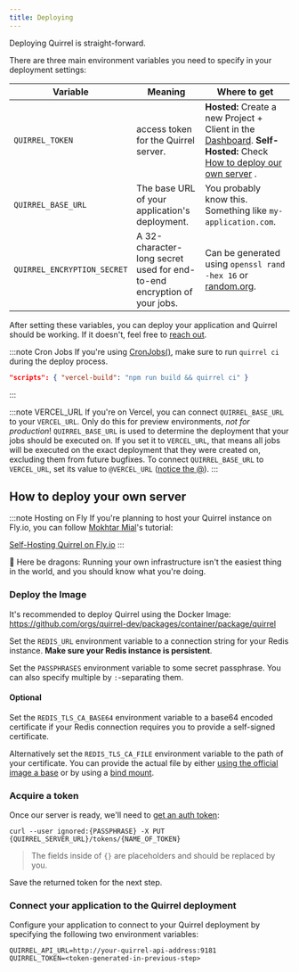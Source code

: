 ```yaml
---
title: Deploying
---
```


Deploying Quirrel is straight-forward.

There are three main environment variables you need to specify in your deployment settings:

| Variable                    | Meaning                                                                 | Where to get                                                                                                                                                                     |
| --------------------------- | ----------------------------------------------------------------------- | -------------------------------------------------------------------------------------------------------------------------------------------------------------------------------- |
| `QUIRREL_TOKEN`             | access token for the Quirrel server.                                    | **Hosted:** Create a new Project + Client in the [Dashboard](https://quirrel.dev/dashboard). **Self-Hosted:** Check [How to deploy our own server](#how-to-deploy-your-own-server) .         |
| `QUIRREL_BASE_URL`          | The base URL of your application's deployment.                               | You probably know this. Something like `my-application.com`.                                                                                                                     |
| `QUIRREL_ENCRYPTION_SECRET` | A 32-character-long secret used for end-to-end encryption of your jobs. | Can be generated using `openssl rand -hex 16` or [random.org](https://www.random.org/strings/?num=2&len=16&digits=on&upperalpha=on&loweralpha=on&unique=on&format=html&rnd=new). |

After setting these variables, you can deploy your application and Quirrel should be working.
If it doesn't, feel free to [reach out](mailto:troubleshooting@quirrel.dev).

:::note Cron Jobs
If you're using [CronJobs()](/api/cronjob), make sure to run `quirrel ci` during the deploy process.

```json
"scripts": { "vercel-build": "npm run build && quirrel ci" }
```

:::

:::note VERCEL_URL
If you're on Vercel, you can connect `QUIRREL_BASE_URL` to your `VERCEL_URL`.
Only do this for preview environments, _not for production_!
`QUIRREL_BASE_URL` is used to determine the deployment that your jobs should be executed on.
If you set it to `VERCEL_URL`, that means all jobs will be executed on the exact deployment that they were
created on, excluding them from future bugfixes.
To connect `QUIRREL_BASE_URL` to `VERCEL_URL`, set its value to `@VERCEL_URL` ([notice the @](https://github.com/quirrel-dev/quirrel/blob/d268f0555211afb202c3c3b12b460d14f0f0fb86/quirrel/src/client/config.ts#L12)).
:::

## How to deploy your own server

:::note Hosting on Fly
If you're planning to host your Quirrel instance on Fly.io, you can follow [Mokhtar Mial](https://twitter.com/m5r_m)'s tutorial:

[Self-Hosting Quirrel on Fly.io](https://dev.to/remixtape/self-hosting-quirrel-5af7)
:::


🐉 Here be dragons: Running your own infrastructure isn't the easiest thing in the world, and you should know what you're doing.

### Deploy the Image

It's recommended to deploy Quirrel using the Docker Image: https://github.com/orgs/quirrel-dev/packages/container/package/quirrel

Set the `REDIS_URL` environment variable to a connection string for your Redis instance. **Make sure your Redis instance is persistent**.

Set the `PASSPHRASES` environment variable to some secret passphrase. You can also specify multiple by `:`-separating them.

#### Optional

Set the `REDIS_TLS_CA_BASE64` environment variable to a base64 encoded certificate if your Redis connection requires you to provide a self-signed certificate.

Alternatively set the `REDIS_TLS_CA_FILE` environment variable to the path of your certificate. You can provide the actual file by either [using the official image a base](https://docs.docker.com/engine/reference/builder/#from) or by using a [bind mount](https://docs.docker.com/storage/bind-mounts/).

### Acquire a token

Once our server is ready, we'll need to [get an auth token](https://api.quirrel.dev/documentation/static/index.html#/Admin/put_tokens__id_):

`curl --user ignored:{PASSPHRASE} -X PUT {QUIRREL_SERVER_URL}/tokens/{NAME_OF_TOKEN}`

> The fields inside of `{}` are placeholders and should be replaced by you.

Save the returned token for the next step.

### Connect your application to the Quirrel deployment

Configure your application to connect to your Quirrel deployment by specifying the following two environment variables:

```
QUIRREL_API_URL=http://your-quirrel-api-address:9181
QUIRREL_TOKEN=<token-generated-in-previous-step>
```
